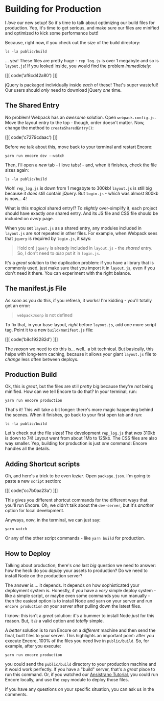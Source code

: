# Building for Production

I *love* our new setup! So it's time to talk about optimizing our build files for
production. Yep, it's time to get serious, and make sure our files are minified
and optimized to kick some performance butt!

Because, right now, if you check out the size of the build directory:

```terminal-silent
ls -la public/build
```

... yea! These files are pretty huge - `rep_log.js` is over 1 megabyte and so is
`layout.js`! If you looked inside, you would find the problem *immediately*:

[[[ code('af8cd42a80') ]]]

jQuery is packaged individually inside *each* of these! That's super wasteful!
Our users should *only* need to download jQuery *one* time.

## The Shared Entry

No problem! Webpack has an *awesome* solution. Open `webpack.config.js`. Move the
layout entry to the top - though, order doesn't matter. Now, change the method to
`createSharedEntry()`:

[[[ code('c7279cdaac') ]]]

Before we talk about this, move back to your terminal and restart Encore:

```terminal-silent
yarn run encore dev --watch
```

Then, I'll open a *new* tab - I love tabs! - and, when it finishes, check the file
sizes again:

```terminal-silent
ls -la public/build
```

Woh! `rep_log.js` is down from 1 megabyte to 300kb! `layout.js` is still big because
it *does* still contain jQuery. But `login.js` - which was almost 800kb is now... 4!

What is this *magical* shared entry!? To *slightly* over-simplify it, each project
should have exactly *one* shared entry. And its JS file and CSS file should be included
on *every* page.

When you set `layout.js` as a shared entry, any modules included in `layout.js`
are *not* repeated in other files. For example, when Webpack sees that `jquery`
is required by `login.js`, it says:

> Hold on! `jquery` is already included in `layout.js` - the *shared* entry. So,
> I don't need to *also* put it in `login.js`.

It's a *great* solution to the duplication problem: if you have a library that
is commonly used, just make sure that you import it in `layout.js`, even if you
don't need it there. You can experiment with the right balance.

## The manifest.js File

As *soon* as you do this, if you refresh, it works! I'm kidding - you'll totally
get an error:

> `webpackJsonp` is not defined

To fix that, in your base layout, *right* before `layout.js`, add one more script
tag. Point it to a new `build/manifest.js` file:

[[[ code('b8c192282d') ]]]

The *reason* we need to do this is... well.. a bit technical. But basically, this
helps with long-term caching, because it allows your giant `layout.js` file to
*change* less often between deploys.

## Production Build

Ok, this is *great*, but the files are still *pretty* big because they're *not*
being minified. How can we tell Encore to do that? In your terminal, run:

```terminal
yarn run encore production
```

That's it! This will take a bit longer: there's more magic happening behind
the scenes. When it finishes, go back to your first open tab and run:

```terminal
ls -la public/build
```

Let's check out the file sizes! The development `rep_log.js` that *was* 310kb is
down to 74! Layout went from about 1Mb to 125kb. The CSS files are also way
smaller. Yep, building for production is just *one* command: Encore handles all
the details.

## Adding Shortcut scripts

Oh, and here's a trick to be even *lazier*. Open `package.json`. I'm going to paste
a new `script` section:

[[[ code('cc7b0aa23a') ]]]

This gives you different shortcut commands for the different ways that you'll run
Encore. Oh, we didn't talk about the `dev-server`, but it's *another* option for
local development.

Anyways, *now*, in the terminal, we can just say:

```terminal
yarn watch
```

Or any of the other script commands - like `yarn build` for production.

## How to Deploy

Talking about production, there's *one* last *big* question we need to answer: how
the heck do you *deploy* your assets to production? Do we need to install Node on
the production server?

The answer is.... it depends. It depends on how sophisticated your deployment system
is. Honestly, if you have a *very* simple deploy system - like a simple script,
or maybe even some commands you run manually - then the easiest option is to install
Node and yarn on your server and run `encore production` *on* your server after
pulling down the latest files.

I know: this isn't a *great* solution: it's a bummer to install Node *just* for
this reason. But, it *is* a valid option and *totally* simple.

A *better* solution is to run Encore on a *different* machine and then send the
final, built files to your server. This highlights an important point: after you
execute Encore, 100% of the files you need live in `public/build`. So, for example,
after you execute:

```terminal
yarn run encore production
```

you could send the `public/build` directory to your production machine and it would
work perfectly. If you have a "build" server, that's a *great* place to run this
command. Or, if you watched our [Ansistrano Tutorial][ansistrano_tutorial], you
could run Encore locally, and use the `copy` module to deploy those files.

If you have any questions on your specific situation, you can ask us in the
comments.


[ansistrano_tutorial]: https://knpuniversity.com/screencast/ansistrano
